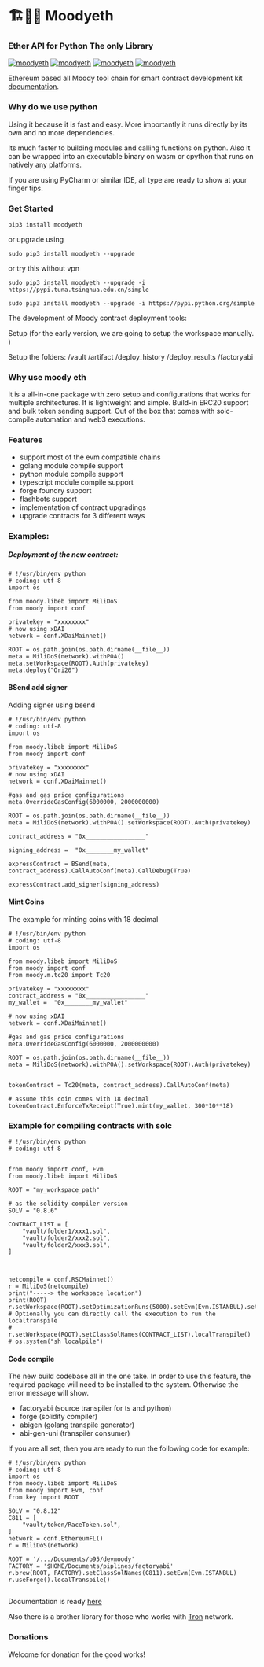 # 🏗👷🏾 Moodyeth
### Ether API for Python The only Library

[![moodyeth](https://img.shields.io/pypi/v/moodyeth?style=plastic)](https://pypi.org/project/moodyeth/)
[![moodyeth](https://img.shields.io/pypi/pyversions/moodyeth.svg)](https://pypi.org/project/moodyeth/)
[![moodyeth](https://api.travis-ci.com/tokenchain/moodyeth.svg?branch=master)](https://pypi.org/project/moodyeth/)
[![moodyeth](https://img.shields.io/github/issues/tokenchain/moodyeth.svg)](https://pypi.org/project/moodyeth/)


Ethereum based all Moody tool chain for smart contract development kit [documentation](https://htmlpreview.github.io/?https://github.com/tokenchain/moodyeth/blob/main/docs/moody/index.html).

### Why do we use python
Using it because it is fast and easy. More importantly it runs directly by its own and no more dependencies.

Its much faster to building modules and calling functions on python.
Also it can be wrapped into an executable binary on wasm or cpython that runs on natively any platforms.

If you are using PyCharm or similar IDE, all type are ready to show at your finger tips.

### Get Started

`pip3 install moodyeth`

or upgrade using

`sudo pip3 install moodyeth --upgrade`

or try this without vpn

`sudo pip3 install moodyeth --upgrade -i https://pypi.tuna.tsinghua.edu.cn/simple`

`sudo pip3 install moodyeth --upgrade -i https://pypi.python.org/simple`

The development of Moody contract deployment tools:

Setup (for the early version, we are going to setup the workspace manually. )

Setup the folders:
 /vault
 /artifact
 /deploy_history
 /deploy_results
 /factoryabi

### Why use moody eth

It is a all-in-one package with zero setup and configurations that works for multiple architectures. It is lightweight and simple. Build-in ERC20 support and bulk token sending support. Out of the box that comes with solc-compile automation and web3 executions.

### Features
- support most of the evm compatible chains
- golang module compile support
- python module compile support
- typescript module compile support
- forge foundry support
- flashbots support
- implementation of contract upgradings
- upgrade contracts for 3 different ways


### Examples:

##### Deployment of the new contract:

```
# !/usr/bin/env python
# coding: utf-8
import os

from moody.libeb import MiliDoS
from moody import conf

privatekey = "xxxxxxxx"
# now using xDAI
network = conf.XDaiMainnet()

ROOT = os.path.join(os.path.dirname(__file__))
meta = MiliDoS(network).withPOA()
meta.setWorkspace(ROOT).Auth(privatekey)
meta.deploy("Ori20")

```

#### BSend add signer
Adding signer using bsend
```
# !/usr/bin/env python
# coding: utf-8
import os

from moody.libeb import MiliDoS
from moody import conf

privatekey = "xxxxxxxx"
# now using xDAI
network = conf.XDaiMainnet()

#gas and gas price configurations
meta.OverrideGasConfig(6000000, 2000000000)

ROOT = os.path.join(os.path.dirname(__file__))
meta = MiliDoS(network).withPOA().setWorkspace(ROOT).Auth(privatekey)

contract_address = "0x_________________"

signing_address =  "0x________my_wallet"

expressContract = BSend(meta, contract_address).CallAutoConf(meta).CallDebug(True)

expressContract.add_signer(signing_address)

```

#### Mint Coins
The example for minting coins with 18 decimal

```
# !/usr/bin/env python
# coding: utf-8
import os

from moody.libeb import MiliDoS
from moody import conf
from moody.m.tc20 import Tc20

privatekey = "xxxxxxxx"
contract_address = "0x_________________"
my_wallet =  "0x________my_wallet"

# now using xDAI
network = conf.XDaiMainnet()

#gas and gas price configurations
meta.OverrideGasConfig(6000000, 2000000000)

ROOT = os.path.join(os.path.dirname(__file__))
meta = MiliDoS(network).withPOA().setWorkspace(ROOT).Auth(privatekey)


tokenContract = Tc20(meta, contract_address).CallAutoConf(meta)

# assume this coin comes with 18 decimal
tokenContract.EnforceTxReceipt(True).mint(my_wallet, 300*10**18)

```


### Example for compiling contracts with solc
```
# !/usr/bin/env python
# coding: utf-8


from moody import conf, Evm
from moody.libeb import MiliDoS

ROOT = "my_workspace_path"

# as the solidity compiler version
SOLV = "0.8.6"

CONTRACT_LIST = [
    "vault/folder1/xxx1.sol",
    "vault/folder2/xxx2.sol",
    "vault/folder2/xxx3.sol",
]



netcompile = conf.RSCMainnet()
r = MiliDoS(netcompile)
print("-----> the workspace location")
print(ROOT)
r.setWorkspace(ROOT).setOptimizationRuns(5000).setEvm(Evm.ISTANBUL).setClassSolNames(CONTRACT_LIST).remoteCompile(SOLV).localTranspile()
# Optionally you can directly call the execution to run the localtranspile
# r.setWorkspace(ROOT).setClassSolNames(CONTRACT_LIST).localTranspile()
# os.system("sh localpile")

```

#### Code compile

The new build codebase all in the one take. In order to use this feature, the required package will need to be installed to the system. Otherwise the error message will show.

- factoryabi (source transpiler for ts and python)
- forge (solidity compiler)
- abigen (golang transpile generator)
- abi-gen-uni (transpiler consumer)

If you are all set, then you are ready to run the following code for example:


```
# !/usr/bin/env python
# coding: utf-8
import os
from moody.libeb import MiliDoS
from moody import Evm, conf
from key import ROOT

SOLV = "0.8.12"
C811 = [
    "vault/token/RaceToken.sol",
]
network = conf.EthereumFL()
r = MiliDoS(network)

ROOT = '/.../Documents/b95/devmoody'
FACTORY = '$HOME/Documents/piplines/factoryabi'
r.brew(ROOT, FACTORY).setClassSolNames(C811).setEvm(Evm.ISTANBUL)
r.useForge().localTranspile()


```




Documentation is ready [here](https://htmlpreview.github.io/?https://github.com/tokenchain/moodyeth/blob/main/docs/moody/index.html)

Also there is a brother library for those who works with [Tron](https://github.com/tokenchain/tronpytool) network.

### Donations

Welcome for donation for the good works!